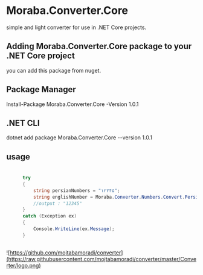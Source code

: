 # Moraba.Converter.Core

  simple and light converter for use in .NET Core projects. 

## Adding Moraba.Converter.Core package to your .NET Core project

  you can add this package from nuget.

## Package Manager
   Install-Package Moraba.Converter.Core -Version 1.0.1
## .NET CLI 
   dotnet add package Moraba.Converter.Core --version 1.0.1
   
## usage

```c#

      try
      {
          string persianNumbers = "۱۲۳۴۵"; 
          string englishNumber = Moraba.Converter.Numbers.Convert.PersianToEnglish(persianNumbers);
          //output : "12345"
      }
      catch (Exception ex)
      {
          Console.WriteLine(ex.Message);
      } 

``` 
##
![https://github.com/mojtabamoradi/converter](https://raw.githubusercontent.com/mojtabamoradi/converter/master/Converter/logo.png)
